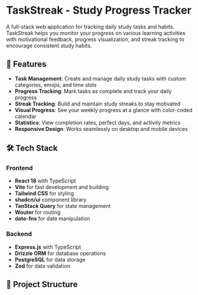 # TaskStreak - Study Progress Tracker

A full-stack web application for tracking daily study tasks and habits. TaskStreak helps you monitor your progress on various learning activities with motivational feedback, progress visualization, and streak tracking to encourage consistent study habits.

## 🚀 Features

- **Task Management**: Create and manage daily study tasks with custom categories, emojis, and time slots
- **Progress Tracking**: Mark tasks as complete and track your daily progress
- **Streak Tracking**: Build and maintain study streaks to stay motivated
- **Visual Progress**: See your weekly progress at a glance with color-coded calendar
- **Statistics**: View completion rates, perfect days, and activity metrics
- **Responsive Design**: Works seamlessly on desktop and mobile devices

## 🛠 Tech Stack

### Frontend
- **React 18** with TypeScript
- **Vite** for fast development and building
- **Tailwind CSS** for styling
- **shadcn/ui** component library
- **TanStack Query** for state management
- **Wouter** for routing
- **date-fns** for date manipulation

### Backend
- **Express.js** with TypeScript
- **Drizzle ORM** for database operations
- **PostgreSQL** for data storage
- **Zod** for data validation

## 📁 Project Structure


